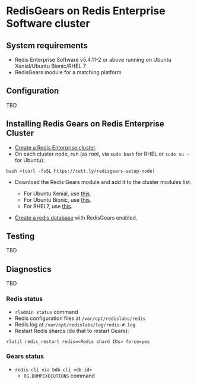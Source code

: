 # RedisGears on Redis Enterprise Software cluster

## System requirements

* Redis Enterprise Software v5.4.11-2 or above running on Ubuntu Xenial/Ubuntu Bionic/RHEL 7
* RedisGears module for a matching platform

## Configuration

TBD

## Installing Redis Gears on Redis Enterprise Cluster

* [Create a Redis Enterprise cluster](https://docs.redislabs.com/latest/rs/installing-upgrading/downloading-installing/).
* On each cluster node, run (as root, via `sudo bash` for RHEL or `sudo su -` for Ubuntu):
```
bash <(curl -fsSL https://cutt.ly/redisgears-setup-node)
```
* Download the Redis Gears module and add it to the cluster modules list.
	* For Ubuntu Xenial, use [this](http://redismodules.s3.amazonaws.com/lab/08-gears-write-behind/redisgears.linux-xenial-x64.99.99.99-3e6d45a.zip).
	* For Ubuntu Bionic, use [this](http://redismodules.s3.amazonaws.com/lab/08-gears-write-behind/redisgears.linux-bionic-x64.99.99.99-3e6d45a.zip).
	* For RHEL7, use [this](http://redismodules.s3.amazonaws.com/lab/08-gears-write-behind/redisgears.linux-centos7-x64.99.99.99-3e6d45a.zip).

* [Create a redis database](https://docs.redislabs.com/latest/modules/create-database-rs/) with RedisGears enabled.

## Testing

TBD

## Diagnostics

TBD

### Redis status

* `rladmin status` command
* Redis configuration files at `/var/opt/redislabs/redis`
* Redis log at `/var/opt/redislabs/log/redis-#.log`
* Restart Redis shards (do that to restart Gears):
```
rlutil redis_restart redis=<Redis shard IDs> force=yes
```

### Gears status

* `redis-cli via bdb-cli <db-id>`
  * `RG.DUMPEXECUTIONS` command
